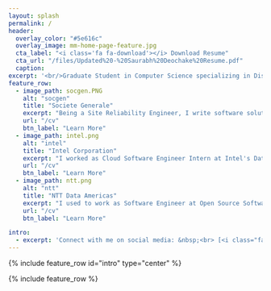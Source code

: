 ```yaml
---
layout: splash
permalink: /
header:
  overlay_color: "#5e616c"
  overlay_image: mm-home-page-feature.jpg
  cta_label: "<i class='fa fa-download'></i> Download Resume"
  cta_url: "/files/Updated%20-%20Saurabh%20Deochake%20Resume.pdf"
  caption:
excerpt: '<br/>Graduate Student in Computer Science specializing in Distributed Systems, Cloud enthusiast, I write software. When I am not working, I love watching football.<br /><br /><br /><br /><a href="mailto:saurabh.deochake@gmail.com">Have something to share?</a>'        
feature_row:
  - image_path: socgen.PNG
    alt: "socgen"
    title: "Societe Generale"
    excerpt: "Being a Site Reliability Engineer, I write software solution to ensure the reliability of a large latency-sensitive high-frequency trading infrastructure in the US"
    url: "/cv"
    btn_label: "Learn More"
  - image_path: intel.png
    alt: "intel"
    title: "Intel Corporation"
    excerpt: "I worked as Cloud Software Engineer Intern at Intel's Datacenter Group. My work has been mainly in the fields of cloud compute and cloud storage area using Docker managed by orchestrators like Kubernetes "
    url: "/cv"
    btn_label: "Learn More"
  - image_path: ntt.png
    alt: "ntt"
    title: "NTT Data Americas"
    excerpt: "I used to work as Software Engineer at Open Source Software R&D Center of Japanese tech giant NTT Data Americas. My work mainly involved R&D in cloud compute and virtualization."
    url: "/cv"
    btn_label: "Learn More"

intro:
  - excerpt: 'Connect with me on social media: &nbsp;<br> [<i class="fa fa-github"></i> GitHub](https://github.com/saurabh-deochake){: .btn .btn--github} [<i class="fa fa-linkedin"></i> LinkedIn](https://linkedin.com/in/saurabhdeochake){: .btn .btn--linkedin} [<i class="fa fa-twitter"></i> Twitter](https://twitter.com/saurabhd04){: .btn .btn--twitter} [<i class="fa fa-facebook"></i> Facebook](https://facebook.com/saurabh.deochake){: .btn .btn--facebook}'
---
```


{% include feature_row id="intro" type="center" %}

{% include feature_row %}
